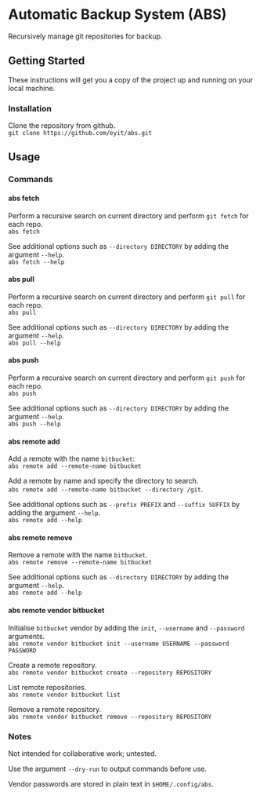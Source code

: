 # Automatic Backup System (ABS) #

Recursively manage git repositories for backup.

## Getting Started ##
These instructions will get you a copy of the project up and running on your local machine.

### Installation ###

Clone the repository from github.  
``git clone https://github.com/eyit/abs.git``  
  
## Usage ##

### Commands ###
  
#### abs fetch ####
  
Perform a recursive search on current directory and perform ``git fetch`` for each repo.  
``abs fetch``  
  
See additional options such as `--directory DIRECTORY` by adding the argument ``--help``.  
``abs fetch --help``  
  
  
#### abs pull ####
  
Perform a recursive search on current directory and perform ``git pull`` for each repo.  
``abs pull``  
  
See additional options such as `--directory DIRECTORY` by adding the argument ``--help``.  
``abs pull --help``  
  
  
#### abs push ####
  
Perform a recursive search on current directory and perform ``git push`` for each repo.  
``abs push``  

See additional options such as `--directory DIRECTORY` by adding the argument ``--help``.  
``abs push --help``
  
  
#### abs remote add ####
  
Add a remote with the name ``bitbucket``:  
``abs remote add --remote-name bitbucket``  
  
Add a remote by name and specify the directory to search.  
``abs remote add --remote-name bitbucket --directory /git``.  
  
See additional options such as `--prefix PREFIX` and ``--suffix SUFFIX`` by adding the argument ``--help``.  
``abs remote add --help``  
  
  
#### abs remote remove ####
  
Remove a remote with the name ``bitbucket``.  
``abs remote remove --remote-name bitbucket``  
  
See additional options such as `--directory DIRECTORY` by adding the argument ``--help``.  
``abs remote add --help``  
  
  
#### abs remote vendor bitbucket ####
  
Initialise ``bitbucket`` vendor by adding the ``init``, ``--username`` and ``--password`` arguments.  
``abs remote vendor bitbucket init --username USERNAME --password PASSWORD``  
  
Create a remote repository.  
``abs remote vendor bitbucket create --repository REPOSITORY``  
  
List remote repositories.  
``abs remote vendor bitbucket list``  

Remove a remote repository.  
``abs remote vendor bitbucket remove --repository REPOSITORY``  
  
  
### Notes ###
  
Not intended for collaborative work; untested.  
  
Use the argument ``--dry-run`` to output commands before use.  
  
Vendor passwords are stored in plain text in ``$HOME/.config/abs``.  
  
  
